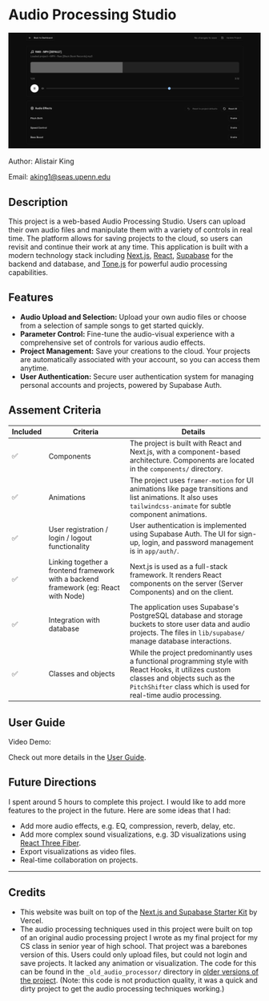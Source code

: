 # Audio Processing Studio
![Screenshot of the Audio Processing Studio](studio_screenshot.png)

Author: Alistair King

Email: [aking1@seas.upenn.edu](mailto:aking1@seas.upenn.edu)

## Description

This project is a web-based Audio Processing Studio. Users can upload their own audio files and manipulate them with a variety of controls in real time. The platform allows for saving projects to the cloud, so users can revisit and continue their work at any time. This application is built with a modern technology stack including [Next.js](https://nextjs.org/), [React](https://react.dev/), [Supabase](https://supabase.com/) for the backend and database, and [Tone.js](https://tonejs.github.io/) for powerful audio processing capabilities.

## Features

- **Audio Upload and Selection:** Upload your own audio files or choose from a selection of sample songs to get started quickly.
- **Parameter Control:** Fine-tune the audio-visual experience with a comprehensive set of controls for various audio effects.
- **Project Management:** Save your creations to the cloud. Your projects are automatically associated with your account, so you can access them anytime.
- **User Authentication:** Secure user authentication system for managing personal accounts and projects, powered by Supabase Auth.
<!-- - **Modern Tech Stack:** Built with Next.js for a fast and responsive user experience, Supabase for backend services, and a component-based architecture for maintainability. -->

## Assement Criteria

| Included| Criteria | Details |
|----------|--------------------|---------|
| ✅ | Components | The project is built with React and Next.js, with a component-based architecture. Components are located in the `components/` directory. |
| ✅ | Animations | The project uses `framer-motion` for UI animations like page transitions and list animations. It also uses `tailwindcss-animate` for subtle component animations. |
| ✅ | User registration / login / logout functionality | User authentication is implemented using Supabase Auth. The UI for sign-up, login, and password management is in `app/auth/`. |
| ✅ | Linking together a frontend framework with a backend framework (eg: React with Node) | Next.js is used as a full-stack framework. It renders React components on the server (Server Components) and on the client. |
| ✅ | Integration with database | The application uses Supabase's PostgreSQL database and storage buckets to store user data and audio projects. The files in `lib/supabase/` manage database interactions.  |
| ✅ | Classes and objects | While the project predominantly uses a functional programming style with React Hooks, it utilizes custom classes and objects such as the `PitchShifter` class which is used for real-time audio processing. |

## User Guide

Video Demo:

Check out more details in the [User Guide](./USER_GUIDE.md).

## Future Directions
I spent around 5 hours to complete this project. I would like to add more features to the project in the future. Here are some ideas that I had:

- Add more audio effects, e.g. EQ, compression, reverb, delay, etc.
- Add more complex sound visualizations, e.g. 3D visualizations using [React Three Fiber](https://github.com/pmndrs/react-three-fiber).
- Export visualizations as video files.
- Real-time collaboration on projects.

---

## Credits
- This website was built on top of the [Next.js and Supabase Starter Kit](https://vercel.com/templates/authentication/supabase) by Vercel.
- The audio processing techniques used in this project were built on top of an original audio processing project I wrote as my final project for my CS class in senior year of high school. That project was a barebones version of this. Users could only upload files, but could not login and save projects. It lacked any animation or visualization. The code for this can be found in the `_old_audio_processor/` directory in [older versions of the project](https://github.com/aking526/audio-reactive-cloud/tree/8b5dda464bd32d81508a35be2e09cb0f1905a221/_old_audio_processor). (Note: this code is not production quality, it was a quick and dirty project to get the audio processing techniques working.)
